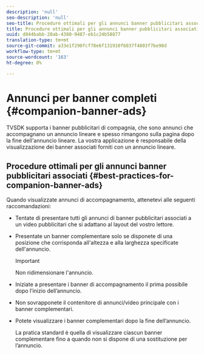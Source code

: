 ```yaml
---
description: 'null'
seo-description: 'null'
seo-title: Procedure ottimali per gli annunci banner pubblicitari associati
title: Procedure ottimali per gli annunci banner pubblicitari associati
uuid: d844babb-20ab-4380-9487-eb1c24b58877
translation-type: tm+mt
source-git-commit: a33e1f290fcf78e6f131910f6037f4803f7be98d
workflow-type: tm+mt
source-wordcount: '163'
ht-degree: 0%

---
```



# Annunci per banner completi {#companion-banner-ads}

TVSDK supporta i banner pubblicitari di compagnia, che sono annunci che accompagnano un annuncio lineare e spesso rimangono sulla pagina dopo la fine dell&#39;annuncio lineare. La vostra applicazione è responsabile della visualizzazione dei banner associati forniti con un annuncio lineare.

## Procedure ottimali per gli annunci banner pubblicitari associati {#best-practices-for-companion-banner-ads}

Quando visualizzate annunci di accompagnamento, attenetevi alle seguenti raccomandazioni:

* Tentate di presentare tutti gli annunci di banner pubblicitari associati a un video pubblicitari che si adattano al layout del vostro lettore.
* Presentate un banner complementare solo se disponete di una posizione che corrisponda all&#39;altezza e alla larghezza specificate dell&#39;annuncio.

   >[!IMPORTANT]
   >
   >Non ridimensionare l&#39;annuncio.

* Iniziate a presentare i banner di accompagnamento il prima possibile dopo l’inizio dell’annuncio.
* Non sovrapponete il contenitore di annunci/video principale con i banner complementari.
* Potete visualizzare i banner complementari dopo la fine dell’annuncio.

   La pratica standard è quella di visualizzare ciascun banner complementare fino a quando non si dispone di una sostituzione per l’annuncio.


